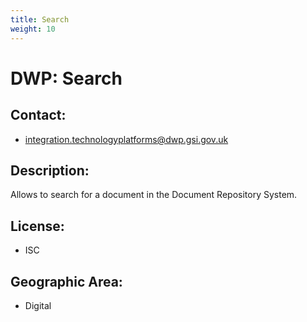 ```yaml
---
title: Search
weight: 10
---
```


# DWP: Search

## Contact:
 - [integration.technologyplatforms@dwp.gsi.gov.uk](mailto:integration.technologyplatforms@dwp.gsi.gov.uk)

## Description:
Allows to search for a document in the Document Repository System.

## License:
 - ISC

## Geographic Area:
 - Digital

